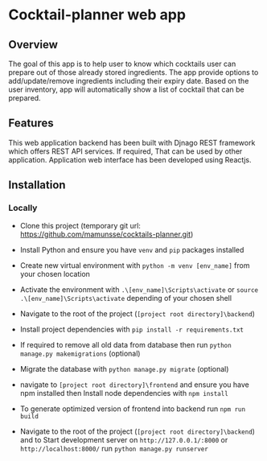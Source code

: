 # Cocktail-planner web app

## Overview
The goal of this app is to help user to know which cocktails user can prepare out of those already stored ingredients. The app  provide options to add/update/remove ingredients including their expiry date. Based on the user inventory, app will automatically show a list of cocktail that can be prepared.

## Features
This web application backend has been built with Djnago REST framework which offers REST API services. If required, That can be used by other application. Application web interface has been developed using Reactjs.


## Installation
### Locally
- Clone this project (temporary git url: https://github.com/mamunsse/cocktails-planner.git)
- Install Python and ensure you have `venv` and `pip` packages installed
- Create new virtual environment with `python -m venv [env_name]` from your chosen location
- Activate the environment with `.\[env_name]\Scripts\activate` or `source .\[env_name]\Scripts\activate` depending of your chosen shell
- Navigate to the root of the project (`[project root directory]\backend`)
- Install project dependencies with `pip install -r requirements.txt`
- If required to remove all old data from database then run `python manage.py makemigrations` (optional)
- Migrate the database with `python manage.py migrate` (optional)

- navigate to `[project root directory]\frontend` and ensure you have npm installed then Install node dependencies with `npm install`
- To generate optimized version of frontend into backend run `npm run build`

- Navigate to the root of the project (`[project root directory]\backend`) and to Start development server on `http://127.0.0.1/:8000` or `http://localhost:8000/`  run `python manage.py runserver`

